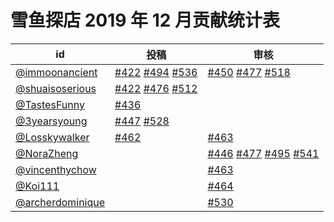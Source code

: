 # 雪鱼探店 2019 年 12 月贡献统计表

| id | 投稿 | 审核 |
| -- | --- | --- |
| [@immoonancient](https://github.com/immoonancient) | [#422](/../../issues/422) [#494](/../../issues/494) [#536](/../../issues/536) | [#450](/../../issues/450) [#477](/../../issues/477) [#518](/../../issues/518) |
| [@shuaisoserious](https://github.com/shuaisoserious) | [#422](/../../issues/422) [#476](/../../issues/476) [#512](/../../issues/512) | |
| [@TastesFunny](https://github.com/TastesFunny) | [#436](/../../issues/436) | |
| [@3yearsyoung](https://github.com/3yearsyoung) | [#447](/../../issues/447) [#528](/../../issues/528) | |
| [@Losskywalker](https://github.com/Losskywalker) | [#462](/../../issues/462) | [#463](/../../issues/463) |
| [@NoraZheng](https://github.com/NoraZheng) | | [#446](/../../issues/446) [#477](/../../issues/477) [#495](/../../issues/495) [#541](/../../issues/541) |
| [@vincenthychow](https://github.com/vincenthychow) | | [#463](/../../issues/463) |
| [@Koi111](https://github.com/Koi111) | | [#464](/../../issues/464) |
| [@archerdominique](https://github.com/archerdominique) | | [#530](/../../issues/530) |
